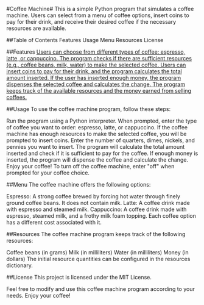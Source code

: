 #Coffee Machine#
This is a simple Python program that simulates a coffee machine. Users can select from a menu of coffee options, insert coins to pay for their drink, and receive their desired coffee if the necessary resources are available.

##Table of Contents
<a name="Features"></a>
Features
Usage
Menu
Resources
License

##Features
[Users can choose from different types of coffee: espresso, latte, or cappuccino.
The program checks if there are sufficient resources (e.g., coffee beans, milk, water) to make the selected coffee.
Users can insert coins to pay for their drink, and the program calculates the total amount inserted.
If the user has inserted enough money, the program dispenses the selected coffee and calculates the change.
The program keeps track of the available resources and the money earned from selling coffees.](#Features)

##Usage
To use the coffee machine program, follow these steps:

Run the program using a Python interpreter.
When prompted, enter the type of coffee you want to order: espresso, latte, or cappuccino.
If the coffee machine has enough resources to make the selected coffee, you will be prompted to insert coins.
Enter the number of quarters, dimes, nickels, and pennies you want to insert.
The program will calculate the total amount inserted and check if it is sufficient to pay for the coffee.
If enough money is inserted, the program will dispense the coffee and calculate the change.
Enjoy your coffee!
To turn off the coffee machine, enter "off" when prompted for your coffee choice.

##Menu
The coffee machine offers the following options:

Espresso: A strong coffee brewed by forcing hot water through finely ground coffee beans. It does not contain milk.
Latte: A coffee drink made with espresso and steamed milk.
Cappuccino: A coffee drink made with espresso, steamed milk, and a frothy milk foam topping.
Each coffee option has a different cost associated with it.

##Resources
The coffee machine program keeps track of the following resources:

Coffee beans (in grams)
Milk (in milliliters)
Water (in milliliters)
Money (in dollars)
The initial resource quantities can be configured in the resources dictionary.

##License
This project is licensed under the MIT License.

Feel free to modify and use this coffee machine program according to your needs. Enjoy your coffee!
